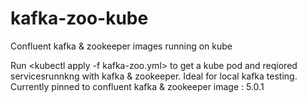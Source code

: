 # kafka-zoo-kube
Confluent kafka &amp; zookeeper images running on kube

Run <kubectl apply -f kafka-zoo.yml> to get a kube pod and reqiored servicesrunnkng with kafka & zookeeper.
Ideal for local kafka testing.
Currently pinned to confluent kafka & zookeeper image : 5.0.1
